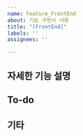 ```yaml
---
name: Feature_FrontEnd
about: 기능 구현시 사용
title: "[FrontEnd]"
labels: ''
assignees: ''

---
```


## 자세한 기능 설명

## To-do

## 기타
